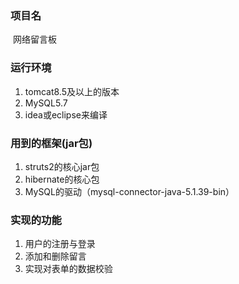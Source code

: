 ### 项目名

​	网络留言板

### 运行环境

1. tomcat8.5及以上的版本
2. MySQL5.7
3. idea或eclipse来编译

### 用到的框架(jar包)

1. struts2的核心jar包
2. hibernate的核心包
3. MySQL的驱动（mysql-connector-java-5.1.39-bin）

### 实现的功能

1. 用户的注册与登录
2. 添加和删除留言
3. 实现对表单的数据校验